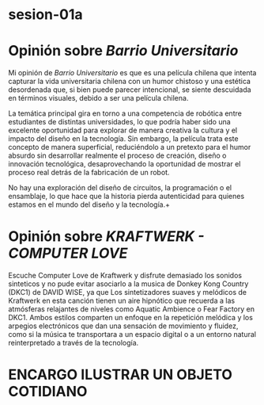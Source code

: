 # sesion-01a
# Opinión sobre *Barrio Universitario*

Mi opinión de *Barrio Universitario* es que es una película chilena que intenta capturar la vida universitaria chilena con un humor chistoso y una estética desordenada que, si bien puede parecer intencional, se siente descuidada en términos visuales, debido a ser una película chilena.  

La temática principal gira en torno a una competencia de robótica entre estudiantes de distintas universidades, lo que podría haber sido una excelente oportunidad para explorar de manera creativa la cultura y el impacto del diseño en la tecnología. Sin embargo, la película trata este concepto de manera superficial, reduciéndolo a un pretexto para el humor absurdo sin desarrollar realmente el proceso de creación, diseño o innovación tecnológica, desaprovechando la oportunidad de mostrar el proceso real detrás de la fabricación de un robot.  

No hay una exploración del diseño de circuitos, la programación o el ensamblaje, lo que hace que la historia pierda autenticidad para quienes estamos en el mundo del diseño y la tecnología.+

# Opinión sobre *KRAFTWERK - COMPUTER LOVE*

Escuche Computer Love de Kraftwerk y disfrute demasiado los sonidos sinteticos y no pude evitar asociarlo a la musica de Donkey Kong Country (DKC1) de DAVID WISE, ya que Los sintetizadores suaves y melódicos de Kraftwerk en esta canción tienen un aire hipnótico que recuerda a las atmósferas relajantes de niveles como Aquatic Ambience o Fear Factory en DKC1. Ambos estilos comparten un enfoque en la repetición melódica y los arpegios electrónicos que dan una sensación de movimiento y fluidez, como si la música te transportara a un espacio digital o a un entorno natural reinterpretado a través de la tecnología.

# ENCARGO ILUSTRAR UN OBJETO COTIDIANO
